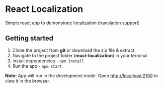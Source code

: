 # React Localization

Simple react app to demonstrate localization (translation support)

## Getting started

1. Clone the project from **git** or download the zip file & extract
2. Navigate to the project folder (**react-localization**) in your terminal
3. Install dependencies - `npm install`
4. Run the app - `npm start`

**Note:** App will run in the development mode. Open [http://localhost:2100](http://localhost:2100) to view it in the browser.
